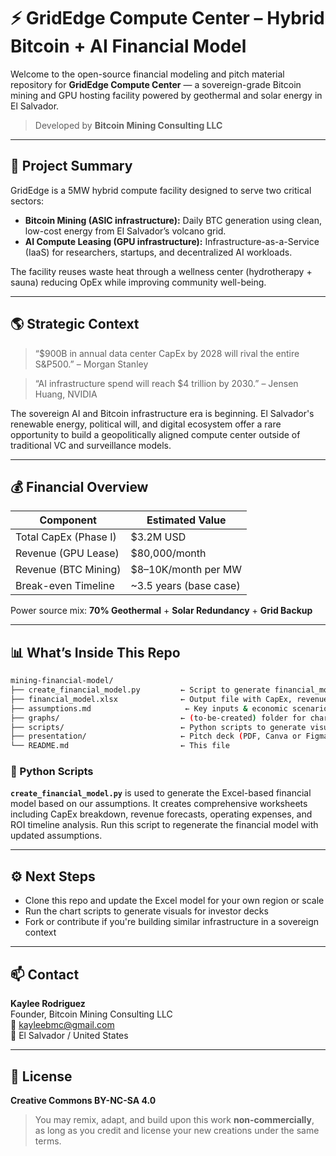 # ⚡ GridEdge Compute Center – Hybrid Bitcoin + AI Financial Model

Welcome to the open-source financial modeling and pitch material 
repository for **GridEdge Compute Center** — a sovereign-grade Bitcoin 
mining and GPU hosting facility powered by geothermal and solar energy in 
El Salvador.

> Developed by **Bitcoin Mining Consulting LLC**

---

## 🧠 Project Summary

GridEdge is a 5MW hybrid compute facility designed to serve two critical 
sectors:

- **Bitcoin Mining (ASIC infrastructure):** Daily BTC generation using 
clean, low-cost energy from El Salvador’s volcano grid.
- **AI Compute Leasing (GPU infrastructure):** Infrastructure-as-a-Service 
(IaaS) for researchers, startups, and decentralized AI workloads.

The facility reuses waste heat through a wellness center (hydrotherapy + 
sauna) reducing OpEx while improving community well-being.

---

## 🌎 Strategic Context

> “$900B in annual data center CapEx by 2028 will rival the entire S&P500.” – Morgan Stanley  

> “AI infrastructure spend will reach $4 trillion by 2030.” – Jensen Huang, NVIDIA

The sovereign AI and Bitcoin infrastructure era is beginning. El 
Salvador's renewable energy, political will, and digital ecosystem offer a 
rare opportunity to build a geopolitically aligned compute center outside 
of traditional VC and surveillance models.

---

## 💰 Financial Overview

| Component             | Estimated Value      |
|----------------------|----------------------|
| Total CapEx (Phase I)| $3.2M USD            |
| Revenue (GPU Lease)  | $80,000/month        |
| Revenue (BTC Mining) | $8–10K/month per MW  |
| Break-even Timeline  | ~3.5 years (base case) |

Power source mix: **70% Geothermal** + **Solar Redundancy** + **Grid 
Backup**

---

## 📊 What’s Inside This Repo
```bash
mining-financial-model/
├── create_financial_model.py         ← Script to generate financial_model.xlsx
├── financial_model.xlsx              ← Output file with CapEx, revenue, ROI, and summary
├── assumptions.md                     ← Key inputs & economic scenarios
├── graphs/                           ← (to-be-created) folder for chart images
├── scripts/                          ← Python scripts to generate visual charts
├── presentation/                     ← Pitch deck (PDF, Canva or Figma exports)
└── README.md                         ← This file
```

### 🐍 Python Scripts

**`create_financial_model.py`** is used to generate the Excel-based financial model based on our assumptions. It creates comprehensive worksheets including CapEx breakdown, revenue forecasts, operating expenses, and ROI timeline analysis. Run this script to regenerate the financial model with updated assumptions.

---

## ⚙️ Next Steps

- Clone this repo and update the Excel model for your own region or scale
- Run the chart scripts to generate visuals for investor decks
- Fork or contribute if you're building similar infrastructure in a 
sovereign context

---

## 📫 Contact

**Kaylee Rodriguez**  
Founder, Bitcoin Mining Consulting LLC  
📧 kayleebmc@gmail.com  
📍 El Salvador / United States

---

## 📜 License

**Creative Commons BY-NC-SA 4.0**  
> You may remix, adapt, and build upon this work **non-commercially**, as 
long as you credit and license your new creations under the same terms.


